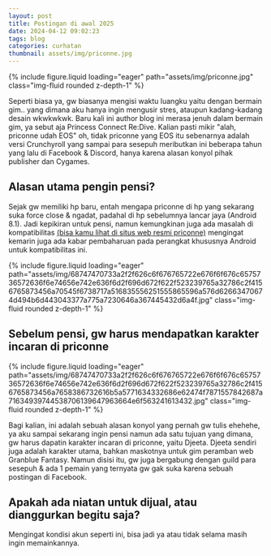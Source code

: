 ```yaml
---
layout: post
title: Postingan di awal 2025
date: 2024-04-12 09:02:23
tags: blog
categories: curhatan
thumbnail: assets/img/priconne.jpg
---
```


<div class="row mt-3">
    <div class="col-sm mt-3 mt-md-0">
        {% include figure.liquid loading="eager" path="assets/img/priconne.jpg" class="img-fluid rounded z-depth-1" %}
    </div>
</div>

Seperti biasa ya, gw biasanya mengisi waktu luangku yaitu dengan bermain gim.. yang dimana aku hanya ingin mengusir stres, ataupun kadang-kadang desain wkwkwkwk. Baru kali ini author blog ini merasa jenuh dalam bermain gim, ya sebut aja Princess Connect Re:Dive. Kalian pasti mikir "alah, priconne udah EOS" oh, tidak priconne yang EOS itu sebenarnya adalah versi Crunchyroll yang sampai para sesepuh meributkan ini beberapa tahun yang lalu di Facebook & Discord, hanya karena alasan konyol pihak publisher dan Cygames.

## Alasan utama pengin pensi?
Sejak gw memiliki hp baru, entah mengapa priconne di hp yang sekarang suka force close & ngadat, padahal di hp sebelumnya lancar jaya (Android 8.1). Jadi kepikiran untuk pensi, namun kemungkinan juga ada masalah di kompatibilitas [(bisa kamu lihat di situs web resmi priconne)](https://priconne-redive.jp/news/information/26434/) mengingat kemarin juga ada kabar pembaharuan pada perangkat khususnya Android untuk kompatibilitas ini.

<div class="row mt-3">
    <div class="col-sm mt-3 mt-md-0">
        {% include figure.liquid loading="eager" path="assets/img/68747470733a2f2f626c6f676765722e676f6f676c6575736572636f6e74656e742e636f6d2f696d672f622f523239765a32786c2f4156765873456a70545f6738717a516835556251555865596a576d62663470674d494b6d443043377a775a7230646a367445432d6a4f.jpg" class="img-fluid rounded z-depth-1" %}
    </div>
</div>

## Sebelum pensi, gw harus mendapatkan karakter incaran di priconne

<div class="row mt-3">
    <div class="col-sm mt-3 mt-md-0">
        {% include figure.liquid loading="eager" path="assets/img/68747470733a2f2f626c6f676765722e676f6f676c6575736572636f6e74656e742e636f6d2f696d672f622f523239765a32786c2f4156765873456a7658386732616b5a5771634332686e62474f7871557842687a71634939744538706139647963664e6f563241613432.jpg" class="img-fluid rounded z-depth-1" %}
    </div>
</div>

Bagi kalian, ini adalah sebuah alasan konyol yang pernah gw tulis ehehehe, ya aku sampai sekarang ingin pensi namun ada satu tujuan yang dimana, gw harus dapatin karakter incaran di priconne, yaitu Djeeta. Djeeta sendiri juga adalah karakter utama, bahkan maskotnya untuk gim peramban web Granblue Fantasy. Namun disisi itu, gw juga bergabung dengan guild para sesepuh & ada 1 pemain yang ternyata gw gak suka karena sebuah postingan di Facebook.

## Apakah ada niatan untuk dijual, atau dianggurkan begitu saja?
Mengingat kondisi akun seperti ini, bisa jadi ya atau tidak selama masih ingin memainkannya.
